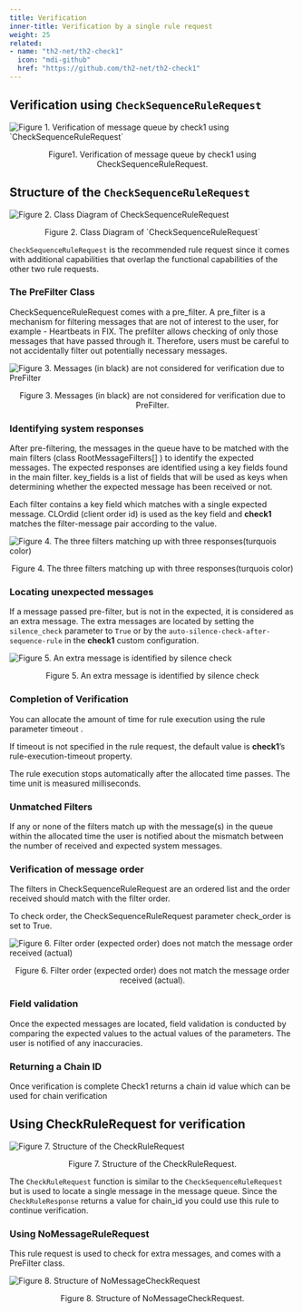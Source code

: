 ```yaml
---
title: Verification
inner-title: Verification by a single rule request
weight: 25
related:
- name: "th2-net/th2-check1"
  icon: "mdi-github"
  href: "https://github.com/th2-net/th2-check1"
---
```


##  Verification using `CheckSequenceRuleRequest`

![](/img/boxes/exactpro/check1/verification_flowchart.png "Figure 1. Verification of message queue by check1 using `CheckSequenceRuleRequest` ")
<center> 
<figcaption class="mb-2">
Figure1. Verification of message queue by check1 using CheckSequenceRuleRequest.
</figcaption>
</center>


## Structure of the `CheckSequenceRuleRequest`

![](/img/boxes/exactpro/check1/checksequence_class.png "Figure 2. Class Diagram of CheckSequenceRuleRequest ")
<center> 
<figcaption class="mb-2">
Figure 2. Class Diagram of `CheckSequenceRuleRequest`
</figcaption>
</center>

`CheckSequenceRuleRequest` is the recommended rule request since it comes with additional capabilities that overlap the functional capabilities of the other two rule requests.

### The PreFilter Class
CheckSequenceRuleRequest comes with a pre_filter. A pre_filter is a mechanism for filtering messages that are not of interest to the user, for example - Heartbeats in FIX. The prefilter allows checking of only those messages that have passed through it. Therefore, users must be careful to not accidentally filter out potentially necessary messages.

![](/img/boxes/exactpro/check1/prefilter.png "Figure 3. Messages (in black) are not considered for verification due to PreFilter ")
<center> 
<figcaption class="mb-2">
Figure 3. Messages (in black) are not considered for verification due to PreFilter. 
</figcaption>
</center>

### Identifying system responses
After pre-filtering, the messages in the queue have to be matched with the main filters (class RootMessageFilters[] ) to identify the expected messages. The expected responses are identified using a key fields found in the main filter. key_fields is a list of fields that will be used as keys when determining whether the expected message has been received or not.

Each filter contains a key field which matches with a single expected message. CLOrdid (client order id) is used as the key field and **check1** matches the filter-message pair according to the value.

![](/img/boxes/exactpro/check1/mainfilter.png "Figure 4. The three filters matching up with three responses(turquois color) ")
<center> 
<figcaption class="mb-2">
Figure 4. The three filters matching up with three responses(turquois color)
</figcaption>
</center>

### Locating unexpected messages
If a message passed pre-filter, but is not in the expected, it is considered as an extra message. The extra messages are located by setting the `silence_check` parameter to `True` or by the `auto-silence-check-after-sequence-rule` in the **check1** custom configuration.

![](/img/boxes/exactpro/check1/silencecheck.png "Figure 5. An extra message is identified by silence check ")
<center> 
<figcaption class="mb-2">
Figure 5. An extra message is identified by silence check
</figcaption>
</center>

### Completion of Verification
You can allocate the amount of time for rule execution using the rule parameter timeout .

If timeout is not specified in the rule request, the default value is **check1**’s rule-execution-timeout property.

The rule execution stops automatically after the allocated time passes. The time unit is measured milliseconds.

### Unmatched Filters
If any or none of the filters match up with the message(s) in the queue within the allocated time the user is notified about the mismatch between the number of received and expected system messages.

### Verification of message order
The filters in CheckSequenceRuleRequest are an ordered list and the order received should match with the filter order.

To check order, the CheckSequenceRuleRequest parameter check_order is set to True.

![](/img/boxes/exactpro/check1/checkorder.png "Figure 6. Filter order (expected order) does not match the message order received (actual) ")
<center> 
<figcaption class="mb-2">
Figure 6. Filter order (expected order) does not match the message order received (actual).
</figcaption>
</center>

### Field validation
Once the expected messages are located, field validation is conducted by comparing the expected values to the actual values of the parameters. The user is notified of any inaccuracies.

### Returning a Chain ID
Once verification is complete Check1 returns a chain id value which can be used for chain verification

## Using CheckRuleRequest for  verification

![](/img/boxes/exactpro/check1/checkrule_class.png "Figure 7. Structure of the CheckRuleRequest ")
<center> 
<figcaption class="mb-2">
Figure 7. Structure of the CheckRuleRequest.
</figcaption>
</center>

The `CheckRuleRequest` function is similar to the `CheckSequenceRuleRequest` but is used to locate a single message in the message queue. Since the `CheckRuleResponse` returns a value for chain_id you could use this rule to continue verification. 

### Using NoMessageRuleRequest
This rule request is used to check for extra messages, and comes with a PreFilter class. 

![](/img/boxes/exactpro/check1/Nomessage_class.png "Figure 8. Structure of NoMessageCheckRequest ")
<center> 
<figcaption class="mb-2">
Figure 8. Structure of NoMessageCheckRequest.
</figcaption>
</center>

